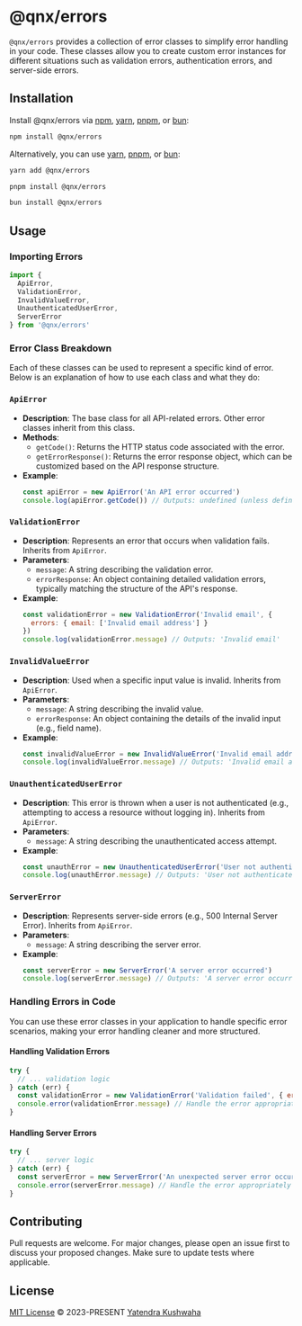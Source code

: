 # @qnx/errors

`@qnx/errors` provides a collection of error classes to simplify error handling in your code. These classes allow you to create custom error instances for different situations such as validation errors, authentication errors, and server-side errors.

## Installation

Install @qnx/errors via [npm](https://www.npmjs.com/), [yarn](https://yarnpkg.com/), [pnpm](https://pnpm.io/), or [bun](https://bun.sh/):

```bash
npm install @qnx/errors
```

Alternatively, you can use [yarn](https://yarnpkg.com/), [pnpm](https://pnpm.io/), or [bun](https://bun.sh/):

```bash
yarn add @qnx/errors
```

```bash
pnpm install @qnx/errors
```

```bash
bun install @qnx/errors
```

## Usage

### Importing Errors

```javascript
import {
  ApiError,
  ValidationError,
  InvalidValueError,
  UnauthenticatedUserError,
  ServerError
} from '@qnx/errors'
```

### Error Class Breakdown

Each of these classes can be used to represent a specific kind of error. Below is an explanation of how to use each class and what they do:

### `ApiError`

- **Description**: The base class for all API-related errors. Other error classes inherit from this class.
- **Methods**:
  - `getCode()`: Returns the HTTP status code associated with the error.
  - `getErrorResponse()`: Returns the error response object, which can be customized based on the API response structure.
- **Example**:
  ```javascript
  const apiError = new ApiError('An API error occurred')
  console.log(apiError.getCode()) // Outputs: undefined (unless defined in a subclass)
  ```

### `ValidationError`

- **Description**: Represents an error that occurs when validation fails. Inherits from `ApiError`.
- **Parameters**:
  - `message`: A string describing the validation error.
  - `errorResponse`: An object containing detailed validation errors, typically matching the structure of the API's response.
- **Example**:
  ```javascript
  const validationError = new ValidationError('Invalid email', {
    errors: { email: ['Invalid email address'] }
  })
  console.log(validationError.message) // Outputs: 'Invalid email'
  ```

### `InvalidValueError`

- **Description**: Used when a specific input value is invalid. Inherits from `ApiError`.
- **Parameters**:
  - `message`: A string describing the invalid value.
  - `errorResponse`: An object containing the details of the invalid input (e.g., field name).
- **Example**:
  ```javascript
  const invalidValueError = new InvalidValueError('Invalid email address', { key: 'email' })
  console.log(invalidValueError.message) // Outputs: 'Invalid email address'
  ```

### `UnauthenticatedUserError`

- **Description**: This error is thrown when a user is not authenticated (e.g., attempting to access a resource without logging in). Inherits from `ApiError`.
- **Parameters**:
  - `message`: A string describing the unauthenticated access attempt.
- **Example**:
  ```javascript
  const unauthError = new UnauthenticatedUserError('User not authenticated')
  console.log(unauthError.message) // Outputs: 'User not authenticated'
  ```

### `ServerError`

- **Description**: Represents server-side errors (e.g., 500 Internal Server Error). Inherits from `ApiError`.
- **Parameters**:
  - `message`: A string describing the server error.
- **Example**:
  ```javascript
  const serverError = new ServerError('A server error occurred')
  console.log(serverError.message) // Outputs: 'A server error occurred'
  ```

### Handling Errors in Code

You can use these error classes in your application to handle specific error scenarios, making your error handling cleaner and more structured.

#### Handling Validation Errors

```javascript
try {
  // ... validation logic
} catch (err) {
  const validationError = new ValidationError('Validation failed', { errors: err.errors })
  console.error(validationError.message) // Handle the error appropriately
}
```

#### Handling Server Errors

```javascript
try {
  // ... server logic
} catch (err) {
  const serverError = new ServerError('An unexpected server error occurred')
  console.error(serverError.message) // Handle the error appropriately
}
```

## Contributing

Pull requests are welcome. For major changes, please open an issue first to discuss your proposed changes. Make sure to update tests where applicable.

## License

[MIT License](https://github.com/yatendra121/qnx/blob/main/LICENSE.md) © 2023-PRESENT [Yatendra Kushwaha](https://github.com/yatendra121)

